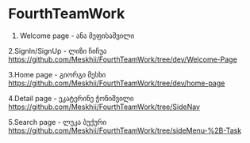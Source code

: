 # FourthTeamWork

1. Welcome page - ანა მეფისაშვილი

2.SignIn/SignUp   - ლიზი ჩიჩუა
https://github.com/Meskhii/FourthTeamWork/tree/dev/Welcome-Page

3.Home page       - გიორგი მესხი 
https://github.com/Meskhii/FourthTeamWork/tree/dev/home-page

4.Detail page     - ეკატერინე ჭონიშვილი
https://github.com/Meskhii/FourthTeamWork/tree/SideNav

5.Search page     - ლუკა ბუქური
https://github.com/Meskhii/FourthTeamWork/tree/sideMenu-%2B-Task

